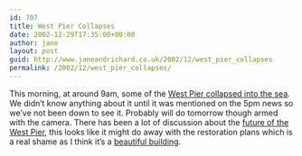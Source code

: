 ```yaml
---
id: 707
title: West Pier Collapses
date: 2002-12-29T17:35:00+00:00
author: jane
layout: post
guid: http://www.janeandrichard.co.uk/2002/12/west_pier_collapses
permalink: /2002/12/west_pier_collapses/
---
```

This morning, at around 9am, some of the [West Pier collapsed into the sea](http://news.bbc.co.uk/1/hi/england/2612805.stm). We didn&#8217;t know anything about it until it was mentioned on the 5pm news so we&#8217;ve not been down to see it. Probably will do tomorrow though armed with the camera. There has been a lot of discussion about the [future of the West Pier](http://www.westpier-trust.demon.co.uk/restoration.html), this looks like it might do away with the restoration plans which is a real shame as I think it&#8217;s a [beautiful building](http://v1.janeandrichard.co.uk/photos/brightonphotoday/img_0981_640/).